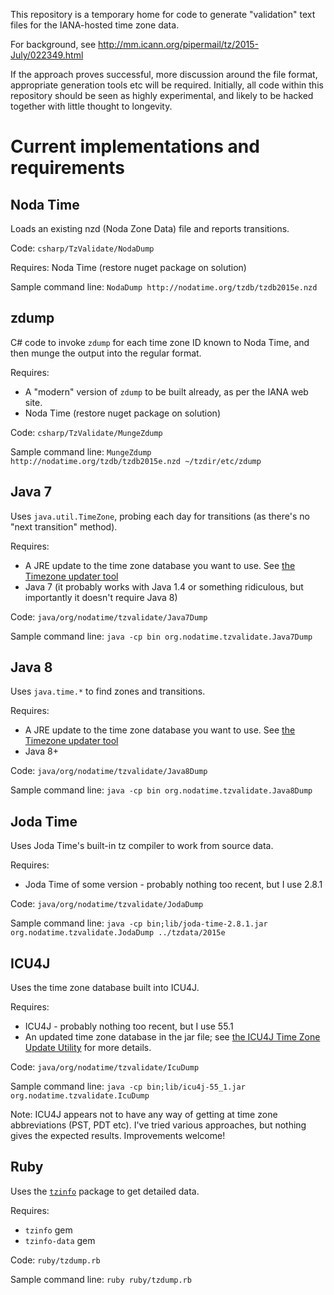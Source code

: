 This repository is a temporary home for code to generate "validation" text files
for the IANA-hosted time zone data.

For background, see http://mm.icann.org/pipermail/tz/2015-July/022349.html

If the approach proves successful, more discussion around the file format,
appropriate generation tools etc will be required. Initially, all code within
this repository should be seen as highly experimental, and likely to be hacked
together with little thought to longevity.

Current implementations and requirements
====

Noda Time
----

Loads an existing nzd (Noda Zone Data) file and reports transitions.

Code: `csharp/TzValidate/NodaDump`

Requires: Noda Time (restore nuget package on solution)

Sample command line: `NodaDump http://nodatime.org/tzdb/tzdb2015e.nzd`

zdump
----

C# code to invoke `zdump` for each time zone ID known to Noda Time, and then munge
the output into the regular format. 

Requires:

- A "modern" version of `zdump` to be built already, as per the IANA web site.
- Noda Time (restore nuget package on solution)
 
Code: `csharp/TzValidate/MungeZdump`

Sample command line: `MungeZdump http://nodatime.org/tzdb/tzdb2015e.nzd ~/tzdir/etc/zdump`

Java 7
----

Uses `java.util.TimeZone`, probing each day for transitions (as there's no "next transition" method).

Requires:

- A JRE update to the time zone database you want to use. See [the Timezone updater tool](http://www.oracle.com/technetwork/java/javase/tzupdater-readme-136440.html)
- Java 7 (it probably works with Java 1.4 or something ridiculous, but importantly it doesn't require Java 8)

Code: `java/org/nodatime/tzvalidate/Java7Dump`

Sample command line: `java -cp bin org.nodatime.tzvalidate.Java7Dump`

Java 8
----

Uses `java.time.*` to find zones and transitions.

Requires:

- A JRE update to the time zone database you want to use. See [the Timezone updater tool](http://www.oracle.com/technetwork/java/javase/tzupdater-readme-136440.html)
- Java 8+

Code: `java/org/nodatime/tzvalidate/Java8Dump`

Sample command line: `java -cp bin org.nodatime.tzvalidate.Java8Dump`

Joda Time
----

Uses Joda Time's built-in tz compiler to work from source data. 

Requires:

- Joda Time of some version - probably nothing too recent, but I use 2.8.1

Code: `java/org/nodatime/tzvalidate/JodaDump`

Sample command line: `java -cp bin;lib/joda-time-2.8.1.jar org.nodatime.tzvalidate.JodaDump ../tzdata/2015e`

ICU4J
----

Uses the time zone database built into ICU4J.

Requires:

- ICU4J - probably nothing too recent, but I use 55.1
- An updated time zone database in the jar file; see [the ICU4J Time Zone Update Utility](http://icu-project.org/download/icutzu.html) for more details.  

Code: `java/org/nodatime/tzvalidate/IcuDump`

Sample command line: `java -cp bin;lib/icu4j-55_1.jar org.nodatime.tzvalidate.IcuDump`

Note: ICU4J appears not to have any way of getting at time zone abbreviations (PST, PDT etc). I've tried various approaches, but nothing gives
the expected results. Improvements welcome!

Ruby
----

Uses the [`tzinfo`](https://tzinfo.github.io/) package to get detailed data. 

Requires:

- `tzinfo` gem 
- `tzinfo-data` gem

Code: `ruby/tzdump.rb`

Sample command line: `ruby ruby/tzdump.rb`
